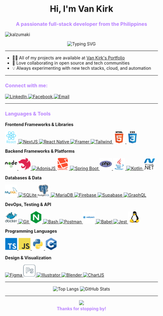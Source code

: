 <h1 align="center">Hi, I'm Van Kirk</h1>
<h3 align="center" style="color:#b983ff;">A passionate full-stack developer from the Philippines</h3>

<p align="left">
  <img src="https://komarev.com/ghpvc/?username=kalzumaki&label=Profile%20views&color=8f5eff&style=flat" alt="kalzumaki" />
</p>

<p align="center">
  <img src="https://readme-typing-svg.demolab.com?font=Fira+Code&weight=500&pause=1200&color=B983FF&center=true&vCenter=true&width=450&lines=Full-stack+Developer;Open+Source+Enthusiast;Clean+Code+Advocate;Cloud+and+Mobile+Lover;Always+Learning+and+Building" alt="Typing SVG" />
</p>

---

- 👨‍💻 All of my projects are available at [Van Kirk's Portfolio](https://portfolio-bn2l.onrender.com/)
- 🤝 Love collaborating in open source and tech communities
- 💡 Always experimenting with new tech stacks, cloud, and automation

---

<h3 align="left" style="color:#b983ff;">Connect with me:</h3>
<p align="left">
  <a href="https://www.linkedin.com/in/van-kirk-lumantas-921b10357/" target="_blank">
    <img align="center" src="https://img.shields.io/badge/LinkedIn-%23795EFF?style=for-the-badge&logo=linkedin&logoColor=white" alt="LinkedIn" />
  </a>
  <a href="https://fb.com/kalzumaki.91" target="_blank">
    <img align="center" src="https://img.shields.io/badge/Facebook-%238f5eff?style=for-the-badge&logo=facebook&logoColor=white" alt="Facebook" />
  </a>
    <a href="mailto:vankirklumantas.dev@gmail.com" target="_blank">
    <img align="center" src="https://img.shields.io/badge/Email-%23b983ff?style=for-the-badge&logo=gmail&logoColor=white" alt="Email" />
  </a>
</p>

---

<h3 align="left" style="color:#b983ff;">Languages & Tools</h3>

<!-- Frontend Frameworks & Libraries -->
<strong>Frontend Frameworks & Libraries</strong><br>
<p align="left">
  <a href="https://reactjs.org/" target="_blank" title="React">
    <img src="https://raw.githubusercontent.com/devicons/devicon/master/icons/react/react-original-wordmark.svg" width="40" alt="React" />
  </a>
  <a href="https://nextjs.org/" target="_blank" title="Next.js">
    <img src="https://cdn.worldvectorlogo.com/logos/nextjs-2.svg" width="40" alt="NextJS" />
  </a>
  <a href="https://reactnative.dev/" target="_blank" title="React Native">
    <img src="https://reactnative.dev/img/header_logo.svg" width="40" alt="React Native" />
  </a>
  <a href="https://framer.com/" target="_blank" title="Framer">
    <img src="https://www.vectorlogo.zone/logos/framer/framer-icon.svg" width="40" alt="Framer" />
  </a>
  <a href="https://tailwindcss.com/" target="_blank" title="Tailwind CSS">
    <img src="https://www.vectorlogo.zone/logos/tailwindcss/tailwindcss-icon.svg" width="40" alt="Tailwind" />
  </a>
  <a href="https://www.w3.org/html/" target="_blank" title="HTML5">
    <img src="https://raw.githubusercontent.com/devicons/devicon/master/icons/html5/html5-original-wordmark.svg" width="40" alt="HTML5" />
  </a>
  <a href="https://www.w3schools.com/css/" target="_blank" title="CSS3">
    <img src="https://raw.githubusercontent.com/devicons/devicon/master/icons/css3/css3-original-wordmark.svg" width="40" alt="CSS3" />
  </a>
</p>

<!-- Backend Frameworks & Platforms -->
<strong>Backend Frameworks & Platforms</strong><br>
<p align="left">
  <a href="https://nodejs.org/" target="_blank" title="Node.js">
    <img src="https://raw.githubusercontent.com/devicons/devicon/master/icons/nodejs/nodejs-original-wordmark.svg" width="40" alt="NodeJS" />
  </a>
  <a href="https://nestjs.com/" target="_blank" title="NestJS">
    <img src="https://raw.githubusercontent.com/devicons/devicon/master/icons/nestjs/nestjs-plain.svg" width="40" alt="NestJS" />
  </a>
  <a href="https://adonisjs.com/" target="_blank" title="AdonisJS">
    <img src="https://avatars.githubusercontent.com/u/13810340?s=200&v=4" width="40" alt="AdonisJS" />
  </a>
  <a href="https://laravel.com/" target="_blank" title="Laravel">
    <img src="https://raw.githubusercontent.com/devicons/devicon/master/icons/laravel/laravel-plain-wordmark.svg" width="40" alt="Laravel" />
  </a>
  <a href="https://spring.io/" target="_blank" title="Spring Boot">
    <img src="https://www.vectorlogo.zone/logos/springio/springio-icon.svg" width="40" alt="Spring Boot" />
  </a>
  <a href="https://php.net/" target="_blank" title="PHP">
    <img src="https://raw.githubusercontent.com/devicons/devicon/master/icons/php/php-original.svg" width="40" alt="PHP" />
  </a>
  <a href="https://www.java.com/" target="_blank" title="Java">
    <img src="https://raw.githubusercontent.com/devicons/devicon/master/icons/java/java-original.svg" width="40" alt="Java" />
  </a>
  <a href="https://kotlinlang.org/" target="_blank" title="Kotlin">
    <img src="https://www.vectorlogo.zone/logos/kotlinlang/kotlinlang-icon.svg" width="40" alt="Kotlin" />
  </a>
  <a href="https://dotnet.microsoft.com/" target="_blank" title=".NET">
    <img src="https://raw.githubusercontent.com/devicons/devicon/master/icons/dot-net/dot-net-original-wordmark.svg" width="40" alt=".NET" />
  </a>
</p>

<!-- Databases & Data -->
<strong>Databases & Data</strong><br>
<p align="left">
  <a href="https://www.mysql.com/" target="_blank" title="MySQL">
    <img src="https://raw.githubusercontent.com/devicons/devicon/master/icons/mysql/mysql-original-wordmark.svg" width="40" alt="MySQL" />
  </a>
  <a href="https://www.sqlite.org/" target="_blank" title="SQLite">
    <img src="https://www.vectorlogo.zone/logos/sqlite/sqlite-icon.svg" width="40" alt="SQLite" />
  </a>
  <a href="https://www.postgresql.org/" target="_blank" title="PostgreSQL">
    <img src="https://raw.githubusercontent.com/devicons/devicon/master/icons/postgresql/postgresql-original-wordmark.svg" width="40" alt="PostgreSQL" />
  </a>
  <a href="https://mariadb.org/" target="_blank" title="MariaDB">
    <img src="https://www.vectorlogo.zone/logos/mariadb/mariadb-icon.svg" width="40" alt="MariaDB" />
  </a>
  <a href="https://firebase.google.com/" target="_blank" title="Firebase">
    <img src="https://www.vectorlogo.zone/logos/firebase/firebase-icon.svg" width="40" alt="Firebase" />
  </a>
  <a href="https://supabase.com/" target="_blank" title="Supabase">
    <img src="https://avatars.githubusercontent.com/u/54469796?s=200&v=4" width="40" alt="Supabase" />
  </a>
  <a href="https://graphql.org/" target="_blank" title="GraphQL">
    <img src="https://www.vectorlogo.zone/logos/graphql/graphql-icon.svg" width="40" alt="GraphQL" />
  </a>
</p>

<!-- DevOps, Testing & API -->
<strong>DevOps, Testing & API</strong><br>
<p align="left">
  <a href="https://docker.com/" target="_blank" title="Docker">
    <img src="https://raw.githubusercontent.com/devicons/devicon/master/icons/docker/docker-original-wordmark.svg" width="40" alt="Docker" />
  </a>
  <a href="https://git-scm.com/" target="_blank" title="Git">
    <img src="https://www.vectorlogo.zone/logos/git-scm/git-scm-icon.svg" width="40" alt="Git" />
  </a>
  <a href="https://nginx.org/" target="_blank" title="NGINX">
    <img src="https://raw.githubusercontent.com/devicons/devicon/master/icons/nginx/nginx-original.svg" width="40" alt="NGINX" />
  </a>
  <a href="https://bash.gnu.org/" target="_blank" title="Bash">
    <img src="https://www.vectorlogo.zone/logos/gnu_bash/gnu_bash-icon.svg" width="40" alt="Bash" />
  </a>
  <a href="https://www.postman.com/" target="_blank" title="Postman">
    <img src="https://www.vectorlogo.zone/logos/getpostman/getpostman-icon.svg" width="40" alt="Postman" />
  </a>
  <a href="https://webpack.js.org/" target="_blank" title="Webpack">
    <img src="https://raw.githubusercontent.com/devicons/devicon/master/icons/webpack/webpack-original-wordmark.svg" width="40" alt="Webpack" />
  </a>
  <a href="https://babeljs.io/" target="_blank" title="Babel">
    <img src="https://www.vectorlogo.zone/logos/babeljs/babeljs-icon.svg" width="40" alt="Babel" />
  </a>
  <a href="https://jestjs.io/" target="_blank" title="Jest">
    <img src="https://www.vectorlogo.zone/logos/jestjsio/jestjsio-icon.svg" width="40" alt="Jest" />
  </a>
  <a href="https://linux.org/" target="_blank" title="Linux">
    <img src="https://raw.githubusercontent.com/devicons/devicon/master/icons/linux/linux-original.svg" width="40" alt="Linux" />
  </a>
</p>

<!-- Programming Languages -->
<strong>Programming Languages</strong><br>
<p align="left">
  <a href="https://www.typescriptlang.org/" target="_blank" title="TypeScript">
    <img src="https://raw.githubusercontent.com/devicons/devicon/master/icons/typescript/typescript-original.svg" width="40" alt="TypeScript" />
  </a>
  <a href="https://developer.mozilla.org/en-US/docs/Web/JavaScript" target="_blank" title="JavaScript">
    <img src="https://raw.githubusercontent.com/devicons/devicon/master/icons/javascript/javascript-original.svg" width="40" alt="JavaScript" />
  </a>
  <a href="https://www.python.org/" target="_blank" title="Python">
    <img src="https://raw.githubusercontent.com/devicons/devicon/master/icons/python/python-original.svg" width="40" alt="Python" />
  </a>
  <a href="https://www.cplusplus.com/" target="_blank" title="C++">
    <img src="https://raw.githubusercontent.com/devicons/devicon/master/icons/cplusplus/cplusplus-original.svg" width="40" alt="C++" />
  </a>
</p>

<!-- Design & Visualization -->
<strong>Design & Visualization</strong><br>
<p align="left">
  <a href="https://figma.com/" target="_blank" title="Figma">
    <img src="https://www.vectorlogo.zone/logos/figma/figma-icon.svg" width="40" alt="Figma" />
  </a>
  <a href="https://www.photoshop.com/en" target="_blank" title="Photoshop">
    <img src="https://raw.githubusercontent.com/devicons/devicon/master/icons/photoshop/photoshop-line.svg" width="40" alt="Photoshop" />
  </a>
  <a href="https://www.adobe.com/in/products/illustrator.html" target="_blank" title="Illustrator">
    <img src="https://www.vectorlogo.zone/logos/adobe_illustrator/adobe_illustrator-icon.svg" width="40" alt="Illustrator" />
  </a>
  <a href="https://blender.org/" target="_blank" title="Blender">
    <img src="https://download.blender.org/branding/community/blender_community_badge_white.svg" width="40" alt="Blender" />
  </a>
  <a href="https://www.chartjs.org/" target="_blank" title="ChartJS">
    <img src="https://www.chartjs.org/media/logo-title.svg" width="40" alt="ChartJS" />
  </a>
</p>

---

<p align="center">
  <img src="https://github-readme-stats.vercel.app/api/top-langs?username=kalzumaki&show_icons=true&locale=en&layout=compact&theme=radical" width="400" alt="Top Langs" />
  <img src="https://github-readme-stats.vercel.app/api?username=kalzumaki&show_icons=true&locale=en&theme=radical" width="400" alt="GitHub Stats" />
</p>

---

<p align="center">
  <img src="https://capsule-render.vercel.app/api?type=waving&color=8f5eff&height=90&section=footer"/>
  <br>
  <b style="color:#b983ff;">Thanks for stopping by!</b>
</p>
